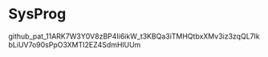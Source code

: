 # SysProg
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
